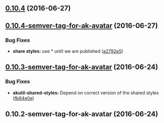<a name="0.10.4"></a>
## [0.10.4](https://aui-team-bot/https://bitbucket.org/atlassian/atlaskit-spike/compare/0.10.4-semver-tag-for-ak-avatar...v0.10.4) (2016-06-27)



<a name="0.10.4-semver-tag-for-ak-avatar"></a>
## [0.10.4-semver-tag-for-ak-avatar](https://aui-team-bot/https://bitbucket.org/atlassian/atlaskit-spike/compare/0.10.3-semver-tag-for-ak-avatar...0.10.4-semver-tag-for-ak-avatar) (2016-06-27)


### Bug Fixes

* **share styles:** use * until we are published ([a2792e5](https://aui-team-bot/https://bitbucket.org/atlassian/atlaskit-spike/commits/a2792e5))



<a name="0.10.3-semver-tag-for-ak-avatar"></a>
## [0.10.3-semver-tag-for-ak-avatar](https://aui-team-bot/https://bitbucket.org/atlassian/atlaskit-spike/compare/0.10.2-semver-tag-for-ak-avatar...0.10.3-semver-tag-for-ak-avatar) (2016-06-24)


### Bug Fixes

* **akutil-shared-styles:** Depend on correct version of the shared styles ([fb64e0e](https://aui-team-bot/https://bitbucket.org/atlassian/atlaskit-spike/commits/fb64e0e))



<a name="0.10.2-semver-tag-for-ak-avatar"></a>
## 0.10.2-semver-tag-for-ak-avatar (2016-06-24)



